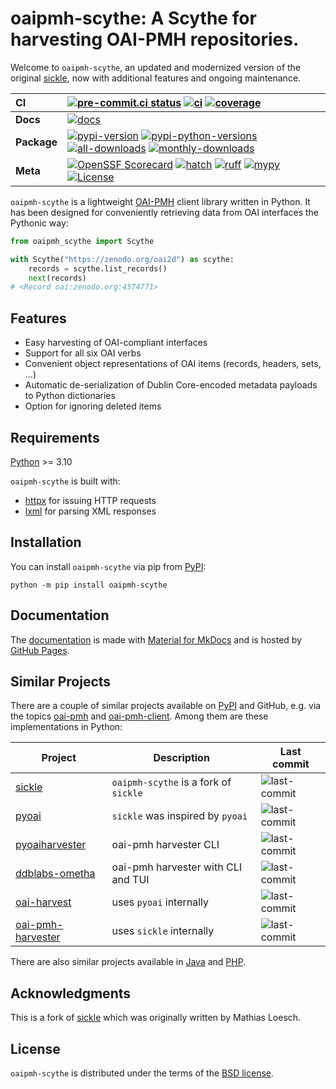 # oaipmh-scythe: A Scythe for harvesting OAI-PMH repositories.

Welcome to `oaipmh-scythe`, an updated and modernized version of the original
[sickle](https://github.com/mloesch/sickle), now with additional features and ongoing maintenance.

| __CI__      | [![pre-commit.ci status][pre-commit-ci-badge]][pre-commit-ci-status] [![ci][ci-badge]][ci-workflow] [![coverage][coverage-badge]][ci-workflow]                                                                                        |
| :---------- | :------------------------------------------------------------------------------------------------------------------------------------------------------------------------------------------------------------------------------------ |
| __Docs__    | [![docs][docs-badge]][docs-workflow]                                                                                                                                                                                                  |
| __Package__ | [![pypi-version][pypi-version-badge]][pypi-url] [![pypi-python-versions][pypi-python-versions-badge]][pypi-url] [![all-downloads][all-downloads-badge]][pepy-tech-url] [![monthly-downloads][monthly-downloads-badge]][pepy-tech-url] |
| __Meta__    | [![OpenSSF Scorecard][scorecard-badge]][scorecard-url] [![hatch][hatch-badge]][hatch] [![ruff][ruff-badge]][ruff] [![mypy][mypy-badge]][mypy] [![License][license-badge]][license]                                                    |

`oaipmh-scythe` is a lightweight [OAI-PMH](http://www.openarchives.org/OAI/openarchivesprotocol.html) client library
written in Python. It has been designed for conveniently retrieving data from OAI interfaces the Pythonic way:

```python
from oaipmh_scythe import Scythe

with Scythe("https://zenodo.org/oai2d") as scythe:
    records = scythe.list_records()
    next(records)
# <Record oai:zenodo.org:4574771>
```

## Features

- Easy harvesting of OAI-compliant interfaces
- Support for all six OAI verbs
- Convenient object representations of OAI items (records, headers, sets, ...)
- Automatic de-serialization of Dublin Core-encoded metadata payloads to Python dictionaries
- Option for ignoring deleted items

## Requirements

[Python](https://www.python.org/downloads/) >= 3.10

`oaipmh-scythe` is built with:

- [httpx](https://github.com/encode/httpx) for issuing HTTP requests
- [lxml](https://github.com/lxml/lxml) for parsing XML responses

## Installation

You can install `oaipmh-scythe` via pip from [PyPI][pypi-url]:

```console
python -m pip install oaipmh-scythe
```

## Documentation

The [documentation][docs-url] is made with [Material for MkDocs](https://github.com/squidfunk/mkdocs-material) and is
hosted by [GitHub Pages](https://docs.github.com/en/pages).

## Similar Projects

There are a couple of similar projects available on [PyPI](https://pypi.org/search/?q=oai-pmh) and GitHub, e.g. via the
topics [oai-pmh](https://github.com/topics/oai-pmh) and [oai-pmh-client](https://github.com/topics/oai-pmh-client).
Among them are these implementations in Python:

| Project                                                                          | Description                           | Last commit                                                                                           |
| -------------------------------------------------------------------------------- | ------------------------------------- | ----------------------------------------------------------------------------------------------------- |
| [sickle](https://github.com/mloesch/sickle)                                      | `oaipmh-scythe` is a fork of `sickle` | ![last-commit](https://img.shields.io/github/last-commit/mloesch/sickle)                              |
| [pyoai](https://github.com/infrae/pyoai)                                         | `sickle` was inspired by `pyoai`      | ![last-commit](https://img.shields.io/github/last-commit/infrae/pyoai)                                |
| [pyoaiharvester](https://github.com/vphill/pyoaiharvester)                       | oai-pmh harvester CLI                 | ![last-commit](https://img.shields.io/github/last-commit/vphill/pyoaiharvester)                       |
| [ddblabs-ometha](https://github.com/Deutsche-Digitale-Bibliothek/ddblabs-ometha) | oai-pmh harvester with CLI and TUI    | ![last-commit](https://img.shields.io/github/last-commit/Deutsche-Digitale-Bibliothek/ddblabs-ometha) |
| [oai-harvest](https://github.com/bloomonkey/oai-harvest)                         | uses `pyoai` internally               | ![last-commit](https://img.shields.io/github/last-commit/bloomonkey/oai-harvest)                      |
| [oai-pmh-harvester](https://github.com/MITLibraries/oai-pmh-harvester)           | uses `sickle` internally              | ![last-commit](https://img.shields.io/github/last-commit/MITLibraries/oai-pmh-harvester)              |

There are also similar projects available in [Java](https://github.com/topics/oai-pmh-client?l=java) and
[PHP](https://github.com/topics/oai-pmh-client?l=php).

## Acknowledgments

This is a fork of [sickle](https://github.com/mloesch/sickle) which was originally written by Mathias Loesch.

## License

`oaipmh-scythe` is distributed under the terms of the [BSD license](https://spdx.org/licenses/BSD-3-Clause.html).

<!-- Refs -->

[all-downloads-badge]: https://static.pepy.tech/badge/oaipmh-scythe
[ci-badge]: https://github.com/afuetterer/oaipmh-scythe/actions/workflows/main.yml/badge.svg
[ci-workflow]: https://github.com/afuetterer/oaipmh-scythe/actions/workflows/main.yml
[coverage-badge]: https://img.shields.io/endpoint?url=https://gist.githubusercontent.com/afuetterer/fcb87d45f4d7defdfeffa65eb1d65f63/raw/coverage-badge.json
[docs-badge]: https://github.com/afuetterer/oaipmh-scythe/actions/workflows/docs.yml/badge.svg
[docs-url]: https://afuetterer.github.io/oaipmh-scythe
[docs-workflow]: https://github.com/afuetterer/oaipmh-scythe/actions/workflows/docs.yml
[hatch]: https://github.com/pypa/hatch
[hatch-badge]: https://img.shields.io/badge/%F0%9F%A5%9A-Hatch-4051b5.svg
[license]: https://spdx.org/licenses/BSD-3-Clause.html
[license-badge]: https://img.shields.io/badge/License-BSD_3--Clause-blue.svg
[monthly-downloads-badge]: https://static.pepy.tech/badge/oaipmh-scythe/month
[mypy]: https://mypy-lang.org
[mypy-badge]: https://img.shields.io/badge/types-mypy-blue.svg
[pepy-tech-url]: https://pepy.tech/project/oaipmh-scythe
[pre-commit-ci-badge]: https://results.pre-commit.ci/badge/github/afuetterer/oaipmh-scythe/main.svg
[pre-commit-ci-status]: https://results.pre-commit.ci/latest/github/afuetterer/oaipmh-scythe/main
[pypi-python-versions-badge]: https://img.shields.io/pypi/pyversions/oaipmh-scythe.svg?logo=python&label=Python
[pypi-url]: https://pypi.org/project/oaipmh-scythe/
[pypi-version-badge]: https://img.shields.io/pypi/v/oaipmh-scythe.svg?logo=pypi&label=PyPI
[ruff]: https://github.com/astral-sh/ruff
[ruff-badge]: https://img.shields.io/endpoint?url=https://raw.githubusercontent.com/charliermarsh/ruff/main/assets/badge/v2.json
[scorecard-badge]: https://api.securityscorecards.dev/projects/github.com/afuetterer/oaipmh-scythe/badge
[scorecard-url]: https://securityscorecards.dev/viewer/?uri=github.com/afuetterer/oaipmh-scythe
